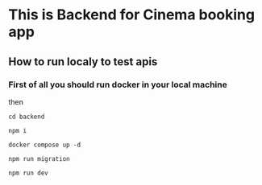 # This is Backend for Cinema booking app

## How to run localy to test apis

### First of all you should run docker in your local machine 

then 

```
cd backend

npm i 

docker compose up -d

npm run migration

npm run dev
```